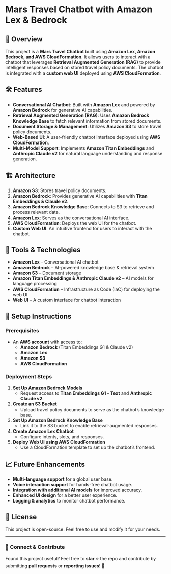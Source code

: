 # Mars Travel Chatbot with Amazon Lex & Bedrock

## 🚀 Overview
This project is a **Mars Travel Chatbot** built using **Amazon Lex, Amazon Bedrock, and AWS CloudFormation**. It allows users to interact with a chatbot that leverages **Retrieval Augmented Generation (RAG)** to provide intelligent responses based on stored travel policy documents. The chatbot is integrated with a **custom web UI** deployed using **AWS CloudFormation**.

## 🛠 Features
- **Conversational AI Chatbot**: Built with **Amazon Lex** and powered by **Amazon Bedrock** for generative AI capabilities.
- **Retrieval Augmented Generation (RAG)**: Uses **Amazon Bedrock Knowledge Base** to fetch relevant information from stored documents.
- **Document Storage & Management**: Utilizes **Amazon S3** to store travel policy documents.
- **Web-Based UI**: A user-friendly chatbot interface deployed using **AWS CloudFormation**.
- **Multi-Model Support**: Implements **Amazon Titan Embeddings** and **Anthropic Claude v2** for natural language understanding and response generation.

## 🏗 Architecture
1. **Amazon S3**: Stores travel policy documents.
2. **Amazon Bedrock**: Provides generative AI capabilities with **Titan Embeddings & Claude v2**.
3. **Amazon Bedrock Knowledge Base**: Connects to S3 to retrieve and process relevant data.
4. **Amazon Lex**: Serves as the conversational AI interface.
5. **AWS CloudFormation**: Deploys the web UI for the chatbot.
6. **Custom Web UI**: An intuitive frontend for users to interact with the chatbot.

## 🔧 Tools & Technologies
- **Amazon Lex** – Conversational AI chatbot
- **Amazon Bedrock** – AI-powered knowledge base & retrieval system
- **Amazon S3** – Document storage
- **Amazon Titan Embeddings & Anthropic Claude v2** – AI models for language processing
- **AWS CloudFormation** – Infrastructure as Code (IaC) for deploying the web UI
- **Web UI** – A custom interface for chatbot interaction

## 📌 Setup Instructions
### Prerequisites
- An **AWS account** with access to:
  - **Amazon Bedrock** (Titan Embeddings G1 & Claude v2)
  - **Amazon Lex**
  - **Amazon S3**
  - **AWS CloudFormation**

### Deployment Steps
1. **Set Up Amazon Bedrock Models**
   - Request access to **Titan Embeddings G1 – Text** and **Anthropic Claude v2**.
2. **Create an S3 Bucket**
   - Upload travel policy documents to serve as the chatbot’s knowledge base.
3. **Set Up Amazon Bedrock Knowledge Base**
   - Link it to the S3 bucket to enable retrieval-augmented responses.
4. **Create Amazon Lex Chatbot**
   - Configure intents, slots, and responses.
5. **Deploy Web UI using AWS CloudFormation**
   - Use a CloudFormation template to set up the chatbot’s frontend.

## 📈 Future Enhancements
- **Multi-language support** for a global user base.
- **Voice interaction support** for hands-free chatbot usage.
- **Integration with additional AI models** for improved accuracy.
- **Enhanced UI design** for a better user experience.
- **Logging & analytics** to monitor chatbot performance.

## 📜 License
This project is open-source. Feel free to use and modify it for your needs.

---
### 🚀 Connect & Contribute
Found this project useful? Feel free to **star** ⭐ the repo and contribute by submitting **pull requests** or **reporting issues**! 🎉

